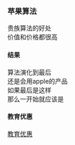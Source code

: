 ### 苹果算法
贵族算法的好处  
价值和价格都很高  

#### 结果
算法演化到最后  
还是会用apple的产品  
如果最后是这样  
那么一开始就应该是  

#### 教育优惠
[教育优惠]()
